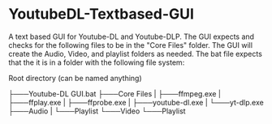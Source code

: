 # YoutubeDL-Textbased-GUI

A text based GUI for Youtube-DL and Youtube-DLP.
The GUI expects and checks for the following files to be in the "Core Files" folder.
The GUI will create the Audio, Video, and playlist folders as needed. 
The bat file expects that the it is in a folder with the following file system:

Root directory (can be named anything)

├───Youtube-DL GUI.bat 
├───Core Files
|   ├───ffmpeg.exe
|   ├───ffplay.exe
|   ├───ffprobe.exe
|   ├───youtube-dl.exe
|   └───yt-dlp.exe
├───Audio
|   └───Playlist
└───Video
    └───Playlist
